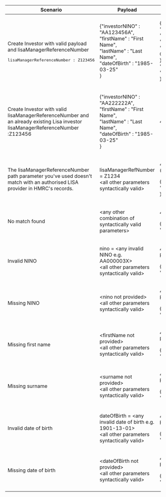 <table>
    <col width="25%">
    <col width="35%">
    <col width="40%">
    <thead>
        <tr>
            <th>Scenario</th>
            <th>Payload</th>
            <th>Response</th>
        </tr>
    </thead>
    <tbody>
        <tr>
            <td><p>Create Investor with valid payload and lisaManagerReferenceNumber</p> <pre>lisaManagerReferenceNumber : Z123456</pre></td>
            <td><p>{"investorNINO" : "AA123456A",<br>
                     "firstName" : "First Name",<br>
                     "lastName" : "Last Name",<br>
                     "dateOfBirth" : "1985-03-25"<br>
                   }
                       </p></td>
            <td><p>{
                     "data": {<br>
                       "investorID": "9876543210",<br>
                       "message": "Investor Created."<br>
                     },<br>
                     "success": true,<br>
                     "status": 201<br>
                   }</p></td>
        </tr>
        <tr>
            <td><p>Create Investor with valid lisaManagerReferenceNumber and an already existing Lisa investor<br>lisaManagerReferenceNumber :Z123456</p></td>
            <td><p>{"investorNINO" : "AA222222A",<br>
                                        "firstName" : "First Name",<br>
                                        "lastName" : "Last Name",<br>
                                        "dateOfBirth" : "1985-03-25"<br>
                                      }
                                          </p></td>
            <td><p>409(Conflict)</p></td>
        </tr>
        <tr>
            <td><p>The lisaManagerReferenceNumber path parameter you've used doesn't match with an authorised LISA provider in HMRC's records.</p></td>
            <td><p>lisaManagerRefNumber = Z1234<br>&lt;all other parameters syntactically valid&gt;</p></td>
            <td><p>401 (Unauthorized)</p><p>{ &quot;code&quot; : &quot;UNAUTHORIZED&quot; }</p></td>
        </tr>        
        <tr>
            <td><p>No match found</p></td>
            <td><p>&lt;any other combination of syntactically valid parameters&gt;</p></td>
            <td><p>404 (Not Found)</p><p>{ &quot;code&quot; : &quot;NOT_FOUND&quot; }</p></td>
        </tr>
        <tr>
            <td><p>Invalid NINO</p></td>
            <td><p>nino = &lt;any invalid NINO e.g. AA000003X&gt;<br>&lt;all other parameters syntactically valid&gt;</p></td>
            <td><p>400 (Bad Request)</p><p>{ &quot;code&quot; : &quot;NINO_INVALID&quot; }</p></td>
        </tr>
        <tr>
            <td><p>Missing NINO</p></td>
            <td><p>&lt;nino not provided&gt;<br>&lt;all other parameters syntactically valid&gt;</p></td>
            <td><p>400 (Bad Request)</p><p>{ &quot;code&quot; : &quot;NINO_INVALID&quot; }</p></td>
        </tr>
        <tr>
            <td><p>Missing first name</p></td>
            <td><p>&lt;firstName not provided&gt;<br>&lt;all other parameters syntactically valid&gt;</p></td>
            <td><p>400 (Bad Request)</p><p>{ &quot;code&quot; : &quot;BAD_REQUEST&quot; }</p></td>
        </tr>
        <tr>
            <td><p>Missing surname</p></td>
            <td><p>&lt;surname not provided&gt;<br>&lt;all other parameters syntactically valid&gt;</p></td>
            <td><p>400 (Bad Request)</p><p>{ &quot;code&quot; : &quot;BAD_REQUEST&quot; }</p></td>
        </tr>
        <tr>
            <td><p>Invalid date of birth</p></td>
            <td><p>dateOfBirth = &lt;any invalid date of birth e.g. 1901-13-01&gt;<br>&lt;all other parameters syntactically valid&gt;</p></td>
            <td><p>400 (Bad Request)</p><p>{ &quot;code&quot; : &quot;DOB_INVALID&quot; }</p></td>
        </tr>
        <tr>
            <td><p>Missing date of birth</p></td>
            <td><p>&lt;dateOfBirth not provided&gt;<br>&lt;all other parameters syntactically valid&gt;</p></td>
            <td><p>400 (Bad Request)</p><p>{ &quot;code&quot; : &quot;DOB_INVALID&quot; }</p></td>
        </tr>
    </tbody>
</table>